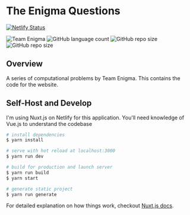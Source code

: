 # The Enigma Questions

[![Netlify Status](https://api.netlify.com/api/v1/badges/8bcde833-c080-433f-bbca-4761fca9933c/deploy-status)](https://app.netlify.com/sites/ecstatic-knuth-8514e7/deploys)

![Team Enigma](https://img.shields.io/badge/Team%20Enigma-Harrow%20School-blue)
![GitHub language count](https://img.shields.io/github/languages/count/Harrow-Enigma/Enigma-Questions) ![GitHub repo size](https://img.shields.io/github/issues/Harrow-Enigma/Enigma-Questions) ![GitHub repo size](https://img.shields.io/github/last-commit/Harrow-Enigma/Enigma-Questions)

## Overview

A series of computational problems by Team Enigma.
This contains the code for the website.

## Self-Host and Develop

I'm using Nuxt.js on Netlify for this application.
You'll need knowledge of Vue.js to understand the codebase

```bash
# install dependencies
$ yarn install

# serve with hot reload at localhost:3000
$ yarn run dev

# build for production and launch server
$ yarn run build
$ yarn start

# generate static project
$ yarn run generate
```

For detailed explanation on how things work, checkout [Nuxt.js docs](https://nuxtjs.org).
